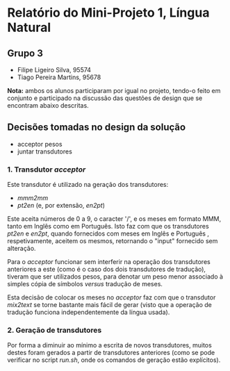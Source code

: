 # Relatório do Mini-Projeto 1, Língua Natural

## Grupo 3

* Filipe Ligeiro Silva, 95574
* Tiago Pereira Martins, 95678

**Nota:** ambos os alunos participaram por igual no projeto, tendo-o feito em
conjunto e participado na discussão das questões de design que se encontram
abaixo descritas.

## Decisões tomadas no design da solução

* acceptor pesos
* juntar transdutores

### 1. Transdutor *acceptor*

Este transdutor é utilizado na geração dos transdutores:

* *mmm2mm*
* *pt2en* (e, por extensão, *en2pt*)

Este aceita números de 0 a 9, o caracter '/', e os meses em formato MMM, tanto
em Inglês como em Português. Isto faz com que os transdutores *pt2en* e *en2pt*,
quando fornecidos com meses em Inglês e Português , respetivamente, aceitem os
mesmos, retornando o "input" fornecido sem alteração.

Para o *acceptor* funcionar sem interferir na operação dos transdutores
anteriores a este (como é o caso dos dois transdutores de tradução), tiveram que
ser utilizados pesos, para denotar um peso menor associado à simples cópia de
símbolos *versus* tradução de meses.

Esta decisão de colocar os meses no *acceptor* faz com que o transdutor
*mix2text* se torne bastante mais fácil de gerar (visto que a operação de
tradução funciona independentemente da língua usada).

### 2. Geração de transdutores

Por forma a diminuir ao mínimo a escrita de novos transdutores, muitos destes
foram gerados a partir de transdutores anteriores (como se pode verificar no
script *run.sh*, onde os comandos de geração estão explícitos).
